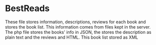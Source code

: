 # BestReads
These file stores information, descriptions, reviews for each book and stores 
the book list. This information comes from files kept in the server. The php file
stores the books' info in JSON, the stores the description as plain text and the 
reviews and HTML. This book list stored as XML
